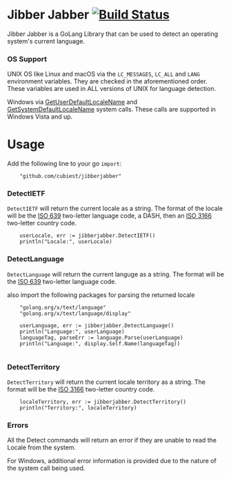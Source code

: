 # Jibber Jabber [![Build Status](https://travis-ci.org/cubiest/jibberjabber.svg?branch=master)](https://travis-ci.org/cubiest/jibberjabber)
Jibber Jabber is a GoLang Library that can be used to detect an operating system's current language.

### OS Support

UNIX OS like Linux and macOS via the `LC_MESSAGES`, `LC_ALL` and `LANG` environment variables. They are checked in the aforementioned order.  
These variables are used in ALL versions of UNIX for language detection.

Windows via [GetUserDefaultLocaleName](http://msdn.microsoft.com/en-us/library/windows/desktop/dd318136.aspx) and [GetSystemDefaultLocaleName](http://msdn.microsoft.com/en-us/library/windows/desktop/dd318122.aspx) system calls. These calls are supported in Windows Vista and up.

# Usage
Add the following line to your go `import`:

```golang
	"github.com/cubiest/jibberjabber"
```

### DetectIETF
`DetectIETF` will return the current locale as a string. The format of the locale will be the [ISO 639](http://en.wikipedia.org/wiki/ISO_639) two-letter language code, a DASH, then an [ISO 3166](http://en.wikipedia.org/wiki/ISO_3166-1) two-letter country code.

```golang
	userLocale, err := jibberjabber.DetectIETF()
	println("Locale:", userLocale)
```

### DetectLanguage
`DetectLanguage` will return the current languge as a string. The format will be the [ISO 639](http://en.wikipedia.org/wiki/ISO_639) two-letter language code.

also import the following packages for parsing the returned locale
```golang
	"golang.org/x/text/language"
	"golang.org/x/text/language/display"

```

```golang
	userLanguage, err := jibberjabber.DetectLanguage()
	println("Language:", userLanguage)
	languageTag, parseErr := language.Parse(userLanguage)
	println("Language:", display.Self.Name(languageTag))
	
```

### DetectTerritory
`DetectTerritory` will return the current locale territory as a string. The format will be the [ISO 3166](http://en.wikipedia.org/wiki/ISO_3166-1) two-letter country code.

```golang
	localeTerritory, err := jibberjabber.DetectTerritory()
	println("Territory:", localeTerritory)
```

### Errors
All the Detect commands will return an error if they are unable to read the Locale from the system.

For Windows, additional error information is provided due to the nature of the system call being used.
